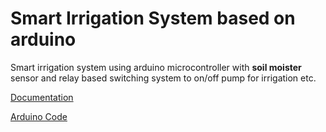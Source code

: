 # Smart Irrigation System based on arduino 

Smart irrigation system using arduino microcontroller with **soil moister** sensor and relay based switching system to on/off pump for irrigation etc.

[Documentation](/doc/Smart-Irrigation-System-Using-Arduino.pdf)

[Arduino Code ](/code/Irrigation-system-arduino.ino)
